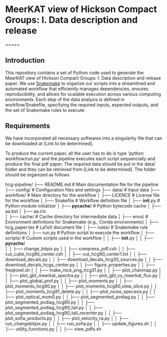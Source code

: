 # MeerKAT view of Hickson Compact Groups: I. Data description and release
=====

Introduction
------------

This repository contains a set of Python code used to generate the MeerKAT view of Hickson Compact Groups: I. Data description and release paper. 
We use [Snakemake](https://snakemake.readthedocs.io) to organize our scripts into a streamlined and automated workflow that efficiently manages dependencies, 
ensures reproducibility, and allows for scalable execution across various computing environments. Each step of the data analysis is defined in workflow/Snakefile, 
specifying the required inputs, expected outputs, and the set of Snakemake rules to execute.   

Requirements
------------
We have incorporated all necessary softwares into a singularity file that can be downloaded at [Link to be determined]. 

To produce the current paper, all the user has to do is type 'python workflow/run.py' and the pipeline executes each script sequencially and produce the final pdf paper. 
The required data should be put in the data/ folder and they can be retrieved from [Link to be determined].
The folder should be organized as follows

hcg-pipeline/
├── README.md          # Main documentation file for the pipeline
├── config/            # Configuration files and settings
├── data/              # Input data
├── workflow/          # Main directory for the workflow
│   ├── LICENCE        # License file for the workflow
│   ├── Snakefile      # Workflow definition file
│   ├── __init__.py    # Python module initializer
│   ├── __pycache__/   # Python bytecode cache
│   ├── aa.bst
│   ├── aa.cls         
│   ├── cache/         # Cache directory for intermediate data
│   ├── envs/          # Environment definitions for Snakemake (e.g., Conda environments)
│   ├── hcg_paper.tex  # LaTeX document file
│   ├── rules/         # Snakemake rule definitions
│   ├── run.py         # Python script to execute the workflow
│   ├── scripts/       # Custom scripts used in the workflow
│   │   ├── __init__.py
│   │   ├── __pycache__/  
│   │   ├── change_bitpix.py
│   │   ├── compress_pdf.csh
│   │   ├── cut_cube_hcg90_center.csh
│   │   ├── cut_hcg90_center1.txt
│   │   ├── download_decals.py
│   │   ├── download_decals_hcg30_sources.py
│   │   ├── download_decals_hcgs_center.py
│   │   ├── figure_properties.py
│   │   ├── freqtovel.sh
│   │   ├── make_nice_png_hcg31.py
│   │   ├── plot_chanmap.py
│   │   ├── plot_gbt_meerkat_spectra.py
│   │   ├── plot_gbt_vs_meerkat_flux.py
│   │   ├── plot_global_prof.py
│   │   ├── plot_moments.py
│   │   ├── plot_moments_hcg90.py
│   │   ├── plot_moments_hcg90_view_slice.py
│   │   ├── plot_moments_hcg91_delete.py
│   │   ├── plot_noise_specaxis.py
│   │   ├── plot_optical_mom0.py
│   │   ├── plot_segmented_pvdiag.py
│   │   ├── plot_segmented_pvdiag_hcg90.py
│   │   ├── plot_segmented_pvdiag_hcg90_tail.py
│   │   ├── plot_segmented_pvdiag_hcg90_tail_recenter.py
│   │   ├── plot_sofia_products.py
│   │   ├── plot_velocity_ra.py
│   │   ├── run_changebitpix.py
│   │   ├── run_sofia.py
│   │   ├── update_figures.sh
│   │   ├── utility_functions.py
│   │   ├── view_pdfs.sh

